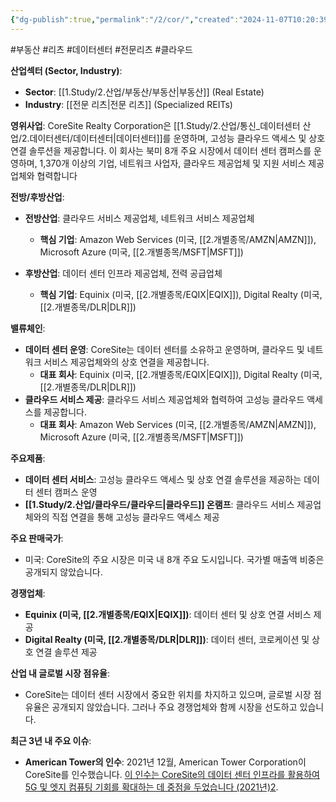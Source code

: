 ```yaml
---
{"dg-publish":true,"permalink":"/2/cor/","created":"2024-11-07T10:20:39.600+09:00","updated":"2025-07-29T21:37:04.500+09:00"}
---
```


#부동산 #리츠 #데이터센터 #전문리츠 #클라우드 

**산업섹터 (Sector, Industry)**:

- **Sector**: [[1.Study/2.산업/부동산/부동산\|부동산]] (Real Estate)
- **Industry**: [[전문 리츠\|전문 리츠]] (Specialized REITs)

**영위사업**: CoreSite Realty Corporation은 [[1.Study/2.산업/통신_데이터센터 산업/2.데이터센터/데이터센터\|데이터센터]]를 운영하며, 고성능 클라우드 액세스 및 상호 연결 솔루션을 제공합니다. 이 회사는 북미 8개 주요 시장에서 데이터 센터 캠퍼스를 운영하며, 1,370개 이상의 기업, 네트워크 사업자, 클라우드 제공업체 및 지원 서비스 제공업체와 협력합니다


**전방/후방산업**:

- **전방산업**: 클라우드 서비스 제공업체, 네트워크 서비스 제공업체
    - **핵심 기업**: Amazon Web Services (미국, [[2.개별종목/AMZN\|AMZN]]), Microsoft Azure (미국, [[2.개별종목/MSFT\|MSFT]])
      
- **후방산업**: 데이터 센터 인프라 제공업체, 전력 공급업체
    - **핵심 기업**: Equinix (미국, [[2.개별종목/EQIX\|EQIX]]), Digital Realty (미국, [[2.개별종목/DLR\|DLR]])

**밸류체인**:

- **데이터 센터 운영**: CoreSite는 데이터 센터를 소유하고 운영하며, 클라우드 및 네트워크 서비스 제공업체와의 상호 연결을 제공합니다.
    - **대표 회사**: Equinix (미국, [[2.개별종목/EQIX\|EQIX]]), Digital Realty (미국, [[2.개별종목/DLR\|DLR]])
- **클라우드 서비스 제공**: 클라우드 서비스 제공업체와 협력하여 고성능 클라우드 액세스를 제공합니다.
    - **대표 회사**: Amazon Web Services (미국, [[2.개별종목/AMZN\|AMZN]]), Microsoft Azure (미국, [[2.개별종목/MSFT\|MSFT]])

**주요제품**:

- **데이터 센터 서비스**: 고성능 클라우드 액세스 및 상호 연결 솔루션을 제공하는 데이터 센터 캠퍼스 운영
- **[[1.Study/2.산업/클라우드/클라우드\|클라우드]] 온램프**: 클라우드 서비스 제공업체와의 직접 연결을 통해 고성능 클라우드 액세스 제공

**주요 판매국가**:

- 미국: CoreSite의 주요 시장은 미국 내 8개 주요 도시입니다. 국가별 매출액 비중은 공개되지 않았습니다.

**경쟁업체**:

- **Equinix (미국, [[2.개별종목/EQIX\|EQIX]])**: 데이터 센터 및 상호 연결 서비스 제공
- **Digital Realty (미국, [[2.개별종목/DLR\|DLR]])**: 데이터 센터, 코로케이션 및 상호 연결 솔루션 제공

**산업 내 글로벌 시장 점유율**:

- CoreSite는 데이터 센터 시장에서 중요한 위치를 차지하고 있으며, 글로벌 시장 점유율은 공개되지 않았습니다. 그러나 주요 경쟁업체와 함께 시장을 선도하고 있습니다.

**최근 3년 내 주요 이슈**:

- **American Tower의 인수**: 2021년 12월, American Tower Corporation이 CoreSite를 인수했습니다. [이 인수는 CoreSite의 데이터 센터 인프라를 활용하여 5G 및 엣지 컴퓨팅 기회를 확대하는 데 중점을 두었습니다 (2021년)](https://kr.investing.com/equities/coresite-realty-corp-pref)[2](https://kr.investing.com/equities/coresite-realty-corp-pref).